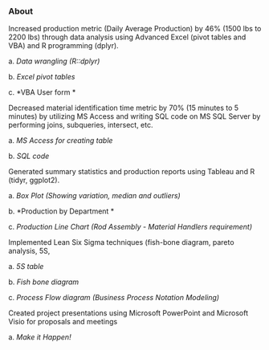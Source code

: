### About

Increased production metric (Daily Average Production) by 46% (1500 lbs to 2200 lbs) through data analysis using Advanced Excel (pivot tables and VBA) and R programming (dplyr).

a. *Data wrangling (R::dplyr)*

b. *Excel pivot tables*

c. *VBA User form *


Decreased material identification time metric by 70% (15 minutes to 5 minutes) by utilizing MS Access and writing SQL code on MS SQL Server by performing joins, subqueries, intersect, etc. 

a. *MS Access for creating table*

b. *SQL code*


Generated summary statistics and production reports using Tableau and R (tidyr, ggplot2).

a. *Box Plot (Showing variation, median and outliers)*

b. *Production by Department *

c. *Production Line Chart (Rod Assembly - Material Handlers requirement)*


Implemented Lean Six Sigma techniques (fish-bone diagram, pareto analysis, 5S,  

a. *5S table*

b. *Fish bone diagram*

c. *Process Flow diagram (Business Process Notation Modeling)*


Created project presentations using Microsoft PowerPoint and Microsoft Visio for proposals and meetings

a. *Make it Happen!*


